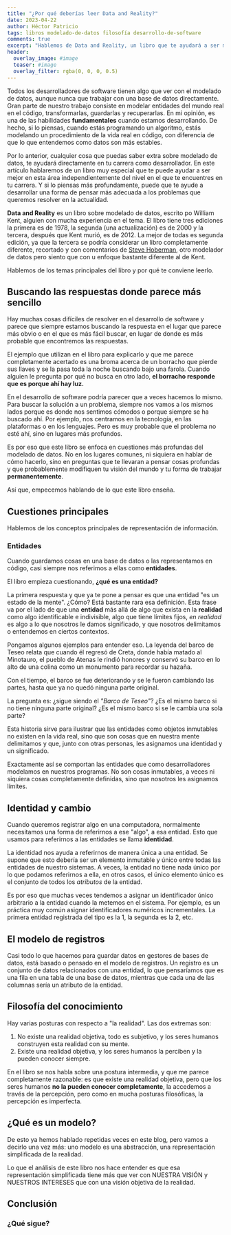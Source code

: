 ```yaml
---
title: "¿Por qué deberías leer Data and Reality?"
date: 2023-04-22
author: Héctor Patricio
tags: libros modelado-de-datos filosofía desarrollo-de-software
comments: true
excerpt: "Hablemos de Data and Reality, un libro que te ayudará a ser mejor desarrollador de software, porque se va a las raíces de los problemas que resolvemos a diario."
header:
  overlay_image: #image
  teaser: #image
  overlay_filter: rgba(0, 0, 0, 0.5)
---
```


Todos los desarrolladores de software tienen algo que ver con el modelado de datos, aunque nunca que trabajar con una base de datos directamente. Gran parte de nuestro trabajo consiste en modelar entidades del mundo real en el código, transformarlas, guardarlas y recuperarlas. En mi opinión, es una de las habilidades **fundamentales** cuando estamos desarrollando. De hecho, si lo piensas, cuando estás programando un algoritmo, estás modelando un procedimiento de la vida real en código, con diferencia de que lo que entendemos como datos son más estables.

Por lo anterior, cualquier cosa que puedas saber extra sobre modelado de datos, te ayudará directamente en tu carrera como desarrollador. En este artículo hablaremos de un libro muy especial que te puede ayudar a ser mejor en esta área independientemente del nivel en el que te encuentres en tu carrera. Y si lo piensas más profundamente, puede que te ayude a desarrollar una forma de pensar más adecuada a los problemas que queremos resolver en la actualidad.

**Data and Reality** es un libro sobre modelado de datos, escrito po William Kent, alguien con mucha experiencia en el tema. El libro tiene tres ediciones la primera es de 1978, la segunda (una actualización) es de 2000 y la tercera, después que Kent murió, es de 2012. La mejor de todas es segunda edición, ya que la tercera se podría considerar un libro completamente diferente, recortado y con comentarios de [Steve Hoberman](https://technicspub.com/steve-hoberman/), otro modelador de datos pero siento que con u enfoque bastante diferente al de Kent.

Hablemos de los temas principales del libro y por qué te conviene leerlo.

## Buscando las respuestas donde parece más sencillo

Hay muchas cosas difíciles de resolver en el desarrollo de software y parece que siempre estamos buscando la respuesta en el lugar que parece más obvio o en el que es más fácil buscar, en lugar de donde es más probable que encontremos las respuestas.

El ejemplo que utilizan en el libro para explicarlo y que me parece completamente acertado es una broma acerca de un borracho que pierde sus llaves y se la pasa toda la noche buscando bajo una farola. Cuando alguien le pregunta por qué no busca en otro lado, **el borracho responde que es porque ahí hay luz.**

En el desarrollo de software podría parecer que a veces hacemos lo mismo. Para buscar la solución a un problema, siempre nos vamos a los mismos lados porque es donde nos sentimos cómodos o porque siempre se ha buscado ahí. Por ejemplo, nos centramos en la tecnología, en las plataformas o en los lenguajes. Pero es muy probable que el problema no esté ahí, sino en lugares más profundos.

Es por eso que este libro se enfoca en cuestiones más profundas del modelado de datos. No en los lugares comunes, ni siquiera en hablar de cómo hacerlo, sino en preguntas que te llevaran a pensar cosas profundas y que probablemente modifiquen tu visión del mundo y tu forma de trabajar **permanentemente**.

Así que, empecemos hablando de lo que este libro enseña.

## Cuestiones principales

Hablemos de los conceptos principales de representación de información.

### Entidades

Cuando guardamos cosas en una base de datos o las representamos en código, casi siempre nos referimos a ellas como **entidades**.

El libro empieza cuestionando, **¿qué es una entidad?**

La primera respuesta y que ya te pone a pensar es que una entidad "es un estado de la mente". ¿Cómo? Está bastante rara esa definición. Esta frase va por el lado de que una **entidad** más allá de algo que exista en la **realidad** como algo identificable e indivisible, algo que tiene límites fijos, _en realidad_ es algo a lo que nosotros le damos significado, y que nosotros delimitamos o entendemos en ciertos contextos.

Pongamos algunos ejemplos para entender eso. La leyenda del barco de Teseo relata que cuando él regresó de Creta, donde había matado al Minotauro, el pueblo de Atenas le rindió honores y conservó su barco en lo alto de una colina como un monumento para recordar su hazaña.

Con el tiempo, el barco se fue deteriorando y se le fueron cambiando las partes, hasta que ya no quedó ninguna parte original.

La pregunta es: ¿sigue siendo el _"Barco de Teseo"_? ¿Es el mismo barco si no tiene ninguna parte original? ¿Es el mismo barco si se le cambia una sola parte?

Esta historia sirve para ilustrar que las entidades como objetos inmutables no existen en la vida real, sino que son cosas que en nuestra mente delimitamos y que, junto con otras personas, les asignamos una identidad y un significado.

Exactamente así se comportan las entidades que como desarrolladores modelamos en nuestros programas. No son cosas inmutables, a veces ni siquiera cosas completamente definidas, sino que nosotros les asignamos límites.

## Identidad y cambio

Cuando queremos registrar algo en una computadora, normalmente necesitamos una forma de referirnos a ese "algo", a esa entidad. Esto que usamos para referirnos a las entidades se llama **identidad**.

La identidad nos ayuda a referirnos de manera única a una entidad. Se supone que esto debería ser un elemento inmutable
y único entre todas las entidades de nuestro sistemas. A veces, la entidad no tiene nada único por lo que podamos referirnos a ella, en otros casos, el único elemento único es el conjunto de todos los _atributos_ de la entidad.

Es por eso que muchas veces tendemos a asignar un identificador único arbitrario a la entidad cuando la metemos en el sistema. Por ejemplo, es un práctica muy común asignar identificadores numéricos incrementales. La primera entidad registrada del tipo es la 1, la segunda es la 2, etc.
## El modelo de registros

Casi todo lo que hacemos para guardar datos en gestores de bases de datos, está basado o pensado en el modelo de registros. Un registro es un conjunto de datos relacionados con una entidad, lo que pensaríamos que es una fila en una tabla de una base de datos, mientras que cada una de las columnas sería un atributo de la entidad.

## Filosofía del conocimiento

Hay varias posturas con respecto a "la realidad". Las dos extremas son:

1. No existe una realidad objetiva, todo es subjetivo, y los seres humanos construyen esta realidad con su mente.
2. Existe una realidad objetiva, y los seres humanos la perciben y la pueden conocer siempre.

En el libro se nos habla sobre una postura intermedia, y que me parece completamente razonable: es que existe una realidad objetiva, pero que los seres humanos **no la pueden conocer completamente**, la accedemos a través de la percepción, pero como en mucha posturas filosóficas, la percepción es imperfecta.

## ¿Qué es un modelo?

De esto ya hemos hablado repetidas veces en este blog, pero vamos a decirlo una vez más: uno modelo es una abstracción, una representación simplificada de la realidad.

Lo que el análisis de este libro nos hace entender es que esa representación simplificada tiene más que ver con NUESTRA VISIÓN y NUESTROS INTERESES que con una visión objetiva de la realidad.
## Conclusión

### ¿Qué sigue?
